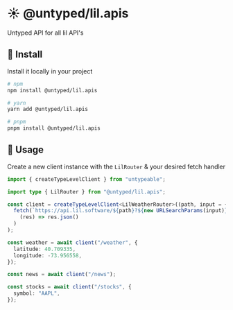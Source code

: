 # ☀️ @untyped/lil.apis

Untyped API for all lil API's

## 🚀 Install

Install it locally in your project

```bash
# npm
npm install @untyped/lil.apis

# yarn
yarn add @untyped/lil.apis

# pnpm
pnpm install @untyped/lil.apis
```

## 🦄 Usage

Create a new client instance with the `LilRouter` & your desired fetch handler

```typescript
import { createTypeLevelClient } from "untypeable";

import type { LilRouter } from "@untyped/lil.apis";

const client = createTypeLevelClient<LilWeatherRouter>((path, input = {}) =>
  fetch(`https://api.lil.software/${path}?${new URLSearchParams(input)}`).then(
    (res) => res.json()
  )
);

const weather = await client("/weather", {
  latitude: 40.709335,
  longitude: -73.956558,
});

const news = await client("/news");

const stocks = await client("/stocks", {
  symbol: "AAPL",
});
```

